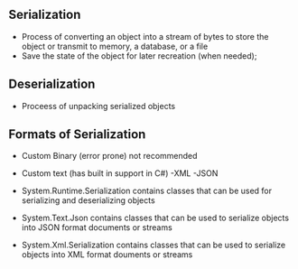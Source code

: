 ## Serialization ##

- Process of converting an object into a stream of bytes to store the object or transmit to memory, a database, or a file
- Save the state of the object for later recreation (when needed);

## Deserialization ##

- Proceess of unpacking serialized objects

## Formats of Serialization ##

- Custom Binary (error prone) not recommended
- Custom text (has built in support in C#)
    -XML
    -JSON


- System.Runtime.Serialization contains classes that can be used for serializing and deserializing objects
- System.Text.Json contains classes that can be used to serialize objects into JSON format documents or streams
- System.Xml.Serialization contains classes that can be used to serialize objects into XML format douments or streams
